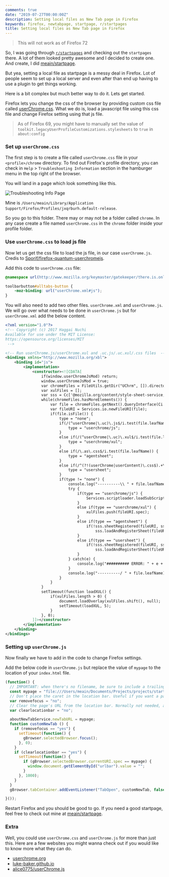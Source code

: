 ```yaml
---
comments: true
date: "2019-07-27T00:00:00Z"
description: Setting local files as New Tab page in Firefox
keywords: firefox, newtabpage, startpage, r/startpages
title: Setting local files as New Tab page in Firefox
---
```


> This will not work as of Firefox 72

So, I was going through [`r/startpages`](https://www.reddit.com/r/startpages/) and checking out the `startpages` there.
A lot of them looked pretty awesome and I decided to create one. And create, I did [meain/startpage](https://github.com/meain/startpage).

But yea, setting a local file as startpage is a messy deal in Firefox.
Lot of people seem to set up a local server and even after than end up having to use a plugin to get things working.

Here is a bit complex but much better way to do it. Lets get started.

Firefox lets you change the css of the browser by providing custom css file called [userChrome.css](https://github.com/meain/dotfiles/blob/master/firefox/userChrome.css).
What we do is, load a javascript file using this css file and change Firefox setting using that js file.

> As of Firefox 69, you might have to manually set the value of `toolkit.legacyUserProfileCustomizations.stylesheets` to
> `true` in `about:config`

### Set up `userChrome.css`

The first step is to create a file called `userChrome.css` file in your `<profile>/chrome` directory.
To find out Firefox's profile directory, you can check in `Help` > `Troubleshooting Information` section in the
hamburger menu in the top right of the browser.

You will land in a page which look something like this.

![Troubleshooting Info Page](https://i.imgur.com/VpCfMAG.png)

Mine is `/Users/meain/Library/Application Support/Firefox/Profiles/jxqrburh.default-release`.

So you go to this folder. There may or may not be a folder called `chrome`. In any case create a file named
`userChrome.css` in the `chrome` folder inside your profile folder.

### Use `userChrome.css` to load js file

Now let us get the css file to load the js file, in our case `userChrome.js`.
Credis to [Sporif/firefox-quantum-userchromejs](https://github.com/Sporif/firefox-quantum-userchromejs).

Add this code to `userChrome.css` file:

```css
@namespace url(http://www.mozilla.org/keymaster/gatekeeper/there.is.only.xul);

toolbarbutton#alltabs-button {
    -moz-binding: url("userChrome.xml#js");
}
```

You will also need to add two other files. `userChrome.xml` and `userChrome.js`.
We will go over what needs to be done in `userChrome.js` but for `userChrome.xml` add the below content.

```xml
<?xml version="1.0"?>
<!-- Copyright (c) 2017 Haggai Nuchi
Available for use under the MIT License:
https://opensource.org/licenses/MIT
 -->

<!-- Run userChrome.js/userChrome.xul and .uc.js/.uc.xul/.css files  -->
<bindings xmlns="http://www.mozilla.org/xbl">
    <binding id="js">
        <implementation>
            <constructor><![CDATA[
                if(window.userChromeJsMod) return;
                window.userChromeJsMod = true;
                var chromeFiles = FileUtils.getDir("UChrm", []).directoryEntries;
                var xulFiles = [];
                var sss = Cc['@mozilla.org/content/style-sheet-service;1'].getService(Ci.nsIStyleSheetService);
                while(chromeFiles.hasMoreElements()) {
                    var file = chromeFiles.getNext().QueryInterface(Ci.nsIFile);
                    var fileURI = Services.io.newFileURI(file);
                    if(file.isFile()) {
                        type = "none";
                        if(/(^userChrome|\.uc)\.js$/i.test(file.leafName)) {
                            type = "userchrome/js";
                        }
                        else if(/(^userChrome|\.uc)\.xul$/i.test(file.leafName)) {
                            type = "userchrome/xul";
                        }
                        else if(/\.as\.css$/i.test(file.leafName)) {
                            type = "agentsheet";
                        }
                        else if(/^(?!(userChrome|userContent)\.css$).+\.css$/i.test(file.leafName)) {
                            type = "usersheet";
                        }
                        if(type != "none") {
                            console.log("----------\\ " + file.leafName + " (" + type + ")");
                            try {
                                if(type == "userchrome/js") {
                                    Services.scriptloader.loadSubScriptWithOptions(fileURI.spec, {target: window, ignoreCache: true});
                                }
                                else if(type == "userchrome/xul") {
                                    xulFiles.push(fileURI.spec);
                                }
                                else if(type == "agentsheet") {
                                    if(!sss.sheetRegistered(fileURI, sss.AGENT_SHEET))
                                        sss.loadAndRegisterSheet(fileURI, sss.AGENT_SHEET);
                                }
                                else if(type == "usersheet") {
                                    if(!sss.sheetRegistered(fileURI, sss.USER_SHEET))
                                        sss.loadAndRegisterSheet(fileURI, sss.USER_SHEET);
                                }
                            } catch(e) {
                                console.log("########## ERROR: " + e + " at " + e.lineNumber + ":" + e.columnNumber);
                            }
                            console.log("----------/ " + file.leafName);
                        }
                    }
                }
                setTimeout(function loadXUL() {
                    if(xulFiles.length > 0) {
                        document.loadOverlay(xulFiles.shift(), null);
                        setTimeout(loadXUL, 5);
                    }
                }, 0);
            ]]></constructor>
        </implementation>
    </binding>
</bindings>
```

### Setting up `userChrome.js`

Now finally we have to add in the code to change Firefox settings.

Add the below code in `userChrome.js` but replace the value of `mypage` to the location of your `index.html` file.

```js
(function() {
  // IMPORTANT: when there's no filename, be sure to include a trailing slash at the end.
  const mypage = "file:///Users/meain/Documents/Projects/projects/startpage/index.html";
  // Don't place the caret in the location bar. Useful if you want a page's search box to have focus instead.
  var removefocus = "no";
  // Clear the page's URL from the location bar. Normally not needed, as this should already be the default behavior.
  var clearlocationbar = "no";

  aboutNewTabService.newTabURL = mypage;
  function customNewTab () {
    if (removefocus == "yes") {
      setTimeout(function() {
        gBrowser.selectedBrowser.focus();
      }, 0);
    }
    if (clearlocationbar == "yes") {
      setTimeout(function() {
        if (gBrowser.selectedBrowser.currentURI.spec == mypage) {
          window.document.getElementById("urlbar").value = "";
        }
      }, 1000);
    }
  }
  gBrowser.tabContainer.addEventListener("TabOpen", customNewTab, false);

}());
```

Restart Firefox and you should be good to go.
If you need a good startpage, feel free to check out mine at [meain/startpage](https://github.com/meain/startpage).

### Extra

Well, you could use `userChrome.css` and `userChrome.js` for more than just this.
Here are a few websites you might wanna check out if you would like to know more what they can do.

- [userchrome.org](https://www.userchrome.org/)
- [luke-baker.github.io](https://luke-baker.github.io/)
- [alice0775/userChrome.js](https://github.com/alice0775/userChrome.js/)
